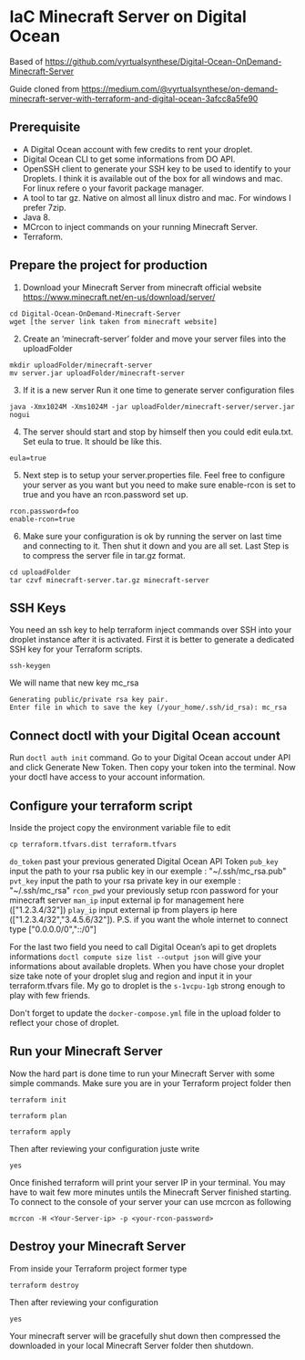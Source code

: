 # IaC Minecraft Server on Digital Ocean

Based of https://github.com/vyrtualsynthese/Digital-Ocean-OnDemand-Minecraft-Server

Guide cloned from https://medium.com/@vyrtualsynthese/on-demand-minecraft-server-with-terraform-and-digital-ocean-3afcc8a5fe90 

## Prerequisite

- A Digital Ocean account with few credits to rent your droplet.
- Digital Ocean CLI to get some informations from DO API.
- OpenSSH client to generate your SSH key to be used to identify to your Droplets. I think it is available out of the box for all windows and mac. For linux refere o your favorit package manager.
- A tool to tar gz. Native on almost all linux distro and mac. For windows I prefer 7zip.
- Java 8.
- MCrcon to inject commands on your running Minecraft Server.
- Terraform.

## Prepare the project for production

1. Download your Minecraft Server from minecraft official website https://www.minecraft.net/en-us/download/server/

```
cd Digital-Ocean-OnDemand-Minecraft-Server
wget [the server link taken from minecraft website]
```

2. Create an ‘minecraft-server’ folder and move your server files into the uploadFolder

```
mkdir uploadFolder/minecraft-server
mv server.jar uploadFolder/minecraft-server
``` 

3. If it is a new server Run it one time to generate server configuration files

```
java -Xmx1024M -Xms1024M -jar uploadFolder/minecraft-server/server.jar nogui
```

4. The server should start and stop by himself then you could edit eula.txt.
Set eula to true. It should be like this.

```
eula=true
```

5. Next step is to setup your server.properties file. Feel free to configure your server as you want but you need to make sure enable-rcon is set to true and you have an rcon.password set up.

```
rcon.password=foo
enable-rcon=true
```

6. Make sure your configuration is ok by running the server on last time and connecting to it. Then shut it down and you are all set. Last Step is to compress the server file in tar.gz format.

```
cd uploadFolder
tar czvf minecraft-server.tar.gz minecraft-server
```

## SSH Keys

You need an ssh key to help terraform inject commands over SSH into your droplet instance after it is activated.
First it is better to generate a dedicated SSH key for your Terraform scripts.

```
ssh-keygen
```

We will name that new key mc_rsa

```
Generating public/private rsa key pair.
Enter file in which to save the key (/your_home/.ssh/id_rsa): mc_rsa
```

## Connect doctl with your Digital Ocean account

Run `doctl auth init` command.
Go to your Digital Ocean accout under API and click Generate New Token.
Then copy your token into the terminal.
Now your doctl have access to your account information.

## Configure your terraform script

Inside the project copy the environment variable file to edit

```
cp terraform.tfvars.dist terraform.tfvars
```

`do_token` past your previous generated Digital Ocean API Token
`pub_key` input the path to your rsa public key in our exemple : "~/.ssh/mc_rsa.pub"
`pvt_key` input the path to your rsa private key in our exemple : "~/.ssh/mc_rsa"
`rcon_pwd` your previously setup rcon password for your minecraft server
`man_ip` input external ip for management here (["1.2.3.4/32"])
`play_ip` input external ip from players ip here (["1.2.3.4/32","3.4.5.6/32"]). P.S. if you want the whole internet to connect type ["0.0.0.0/0","::/0"]

For the last two field you need to call Digital Ocean’s api to get droplets informations
`doctl compute size list --output json` will give your informations about available droplets. When you have chose your droplet size take note of your droplet slug and region and input it in your terraform.tfvars file.
My go to droplet is the `s-1vcpu-1gb` strong enough to play with few friends.

Don't forget to update the `docker-compose.yml` file in the upload folder to reflect your chose of droplet.

## Run your Minecraft Server

Now the hard part is done time to run your Minecraft Server with some simple commands.
Make sure you are in your Terraform project folder then

```
terraform init
```

```
terraform plan
```

```
terraform apply
```

Then after reviewing your configuration juste write

```
yes
```

Once finished terraform will print your server IP in your terminal. You may have to wait few more minutes untils the Minecraft Server finished starting.
To connect to the console of your server your can use mcrcon as following

```
mcrcon -H <Your-Server-ip> -p <your-rcon-password>
```

## Destroy your Minecraft Server

From inside your Terraform project former type

```
terraform destroy
```

Then after reviewing your configuration

```
yes
```

Your minecraft server will be gracefully shut down then compressed the downloaded in your local Minecraft Server folder then shutdown.
